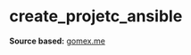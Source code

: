 # create_projetc_ansible


**Source based:** [gomex.me](https://gomex.me/2021/01/18/como-organizar-as-roles-e-playbooks-do-ansible/)
